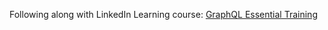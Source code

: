 Following along with LinkedIn Learning course: [GraphQL Essential Training](https://www.linkedin.com/learning/graphql-essential-training-14933112/)
